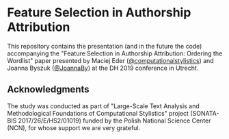 # Feature Selection in Authorship Attribution
This repository contains the presentation (and in the future the code) accompanying the "Feature Selection in Authorship Attribution: Ordering the Wordlist" paper presented by Maciej Eder ([@computationalstylistics](www.github.com/computationalstylistics)) and Joanna Byszuk ([@JoannaBy](www.github.com/JoannaBy)) at the DH 2019 conference in Utrecht.

## Acknowledgments
The study was conducted as part of "Large-Scale Text Analysis and Methodological Foundations of Computational Stylistics" project (SONATA-BIS 2017/26/E/HS2/01019) funded by the Polish National Science Center (NCN), for whose support we are very grateful.
